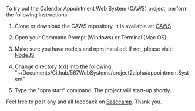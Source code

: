 To try out the Calendar Appointment Web System (CAWS) project, perform the following instructions:

1) Clone or download the CAWS repository. It is available at: [CAWS](https://github.com/567WebSystems/project2alpha)

2) Open your Command Prompt (Windows) or Terminal (Mac OS).

3) Make sure you have nodejs and npm installed. If not, please visit: [NodeJS](https://nodejs.org/en/)

4) Change directory (cd) into the following: "~/Documents/Github/567WebSystems/project2alpha/appointmentSystem"

5) Type the "npm start" command. The project will start-up shortly.

Feel free to post any and all feedback on [Basecamp](https://launchpad.37signals.com/bc3/3630934/signin). Thank you.
